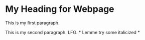 
# My Heading for Webpage

This is my first paragraph. 

This is my second paragraph. LFG. * Lemme try some italicized *